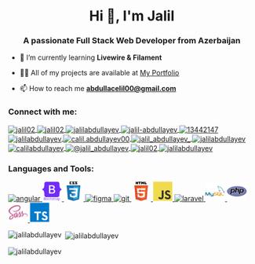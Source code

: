 <h1 align="center">
    Hi 👋, I'm Jalil
</h1>
<h3 align="center">
    A passionate Full Stack Web Developer from Azerbaijan
</h3>

- 🌱 I’m currently learning **Livewire & Filament**

- 👨‍💻 All of my projects are available at [My Portfolio](http://jalilabdullayev.free.nf)

- 📫 How to reach me **abdullacelil00@gmail.com**

<h3 align="left">
    Connect with me:
</h3>
<p align="left">
    <a href="https://codepen.io/jalil02" target="blank">
        <img align="center"
             src="https://raw.githubusercontent.com/rahuldkjain/github-profile-readme-generator/master/src/images/icons/Social/codepen.svg"
             alt="jalil02" height="30" width="40"/>
    </a>
    <a href="https://dev.to/jalil02" target="blank">
        <img align="center"
             src="https://raw.githubusercontent.com/rahuldkjain/github-profile-readme-generator/master/src/images/icons/Social/devto.svg"
             alt="jalil02" height="30" width="40"/>
    </a>
    <a href="https://twitter.com/jalilabdullayev" target="blank">
        <img align="center"
             src="https://raw.githubusercontent.com/rahuldkjain/github-profile-readme-generator/master/src/images/icons/Social/twitter.svg"
             alt="jalilabdullayev" height="30" width="40"/>
    </a>
    <a href="https://linkedin.com/in/jalil-abdullayev" target="blank">
        <img align="center"
             src="https://raw.githubusercontent.com/rahuldkjain/github-profile-readme-generator/master/src/images/icons/Social/linked-in-alt.svg"
             alt="jalil-abdullayev" height="30" width="40"/>
    </a>
    <a href="https://stackoverflow.com/users/13442147" target="blank">
        <img align="center"
             src="https://raw.githubusercontent.com/rahuldkjain/github-profile-readme-generator/master/src/images/icons/Social/stack-overflow.svg"
             alt="13442147" height="30" width="40"/>
    </a>
    <a href="https://kaggle.com/jalilabdullayev" target="blank">
        <img align="center"
             src="https://raw.githubusercontent.com/rahuldkjain/github-profile-readme-generator/master/src/images/icons/Social/kaggle.svg"
             alt="jalilabdullayev" height="30" width="40"/>
    </a>
    <a href="https://fb.com/calil.abdullayev00" target="blank">
        <img align="center"
             src="https://raw.githubusercontent.com/rahuldkjain/github-profile-readme-generator/master/src/images/icons/Social/facebook.svg"
             alt="calil.abdullayev00" height="30" width="40"/>
    </a>
    <a href="https://instagram.com/jalil_abdullayev_" target="blank">
        <img align="center"
             src="https://raw.githubusercontent.com/rahuldkjain/github-profile-readme-generator/master/src/images/icons/Social/instagram.svg"
             alt="jalil_abdullayev_" height="30" width="40"/>
    </a>
    <a href="https://dribbble.com/jalilabdullayev" target="blank">
        <img align="center"
             src="https://raw.githubusercontent.com/rahuldkjain/github-profile-readme-generator/master/src/images/icons/Social/dribbble.svg"
             alt="jalilabdullayev" height="30" width="40"/>
    </a>
    <a href="https://www.behance.net/calilabdullayev" target="blank">
        <img align="center"
             src="https://raw.githubusercontent.com/rahuldkjain/github-profile-readme-generator/master/src/images/icons/Social/behance.svg"
             alt="calilabdullayev" height="30" width="40"/>
    </a>
    <a href="https://medium.com/@jalil_abdullayev" target="blank">
        <img align="center"
             src="https://raw.githubusercontent.com/rahuldkjain/github-profile-readme-generator/master/src/images/icons/Social/medium.svg"
             alt="@jalil_abdullayev" height="30" width="40"/>
    </a>
    <a href="https://www.hackerrank.com/jalil02" target="blank">
        <img align="center"
             src="https://raw.githubusercontent.com/rahuldkjain/github-profile-readme-generator/master/src/images/icons/Social/hackerrank.svg"
             alt="jalil02" height="30" width="40"/>
    </a>
    <a href="https://auth.geeksforgeeks.org/user/jalilabdullayev" target="blank">
        <img align="center"
             src="https://raw.githubusercontent.com/rahuldkjain/github-profile-readme-generator/master/src/images/icons/Social/geeks-for-geeks.svg"
             alt="jalilabdullayev" height="30" width="40"/>
    </a>
</p>

<h3 align="left">
    Languages and Tools:
</h3>
<p align="left"><a href="https://angular.io" target="_blank" rel="noreferrer">
    <img src="https://angular.io/assets/images/logos/angular/angular.svg" alt="angular" width="40" height="40"/>
</a>
    <a href="https://getbootstrap.com" target="_blank" rel="noreferrer">
        <img src="https://raw.githubusercontent.com/devicons/devicon/master/icons/bootstrap/bootstrap-plain-wordmark.svg"
             alt="bootstrap" width="40" height="40"/>
    </a>
    <a href="https://www.w3schools.com/css/" target="_blank" rel="noreferrer">
        <img src="https://raw.githubusercontent.com/devicons/devicon/master/icons/css3/css3-original-wordmark.svg"
             alt="css3" width="40" height="40"/>
    </a>
    <a href="https://www.figma.com/" target="_blank" rel="noreferrer">
        <img src="https://www.vectorlogo.zone/logos/figma/figma-icon.svg" alt="figma" width="40" height="40"/>
    </a>
    <a href="https://git-scm.com/" target="_blank" rel="noreferrer">
        <img src="https://www.vectorlogo.zone/logos/git-scm/git-scm-icon.svg" alt="git" width="40" height="40"/>
    </a>
    <a href="https://www.w3.org/html/" target="_blank" rel="noreferrer">
        <img src="https://raw.githubusercontent.com/devicons/devicon/master/icons/html5/html5-original-wordmark.svg"
             alt="html5" width="40" height="40"/>
    </a>
    <a href="https://developer.mozilla.org/en-US/docs/Web/JavaScript" target="_blank" rel="noreferrer">
        <img src="https://raw.githubusercontent.com/devicons/devicon/master/icons/javascript/javascript-original.svg"
             alt="javascript" width="40" height="40"/>
    </a>
    <a href="https://laravel.com/" target="_blank" rel="noreferrer">
        <img src="https://upload.wikimedia.org/wikipedia/commons/thumb/9/9a/Laravel.svg/1969px-Laravel.svg.png"
             alt="laravel" width="40" height="40"/>
    </a>
    <a href="https://www.mysql.com/" target="_blank" rel="noreferrer">
        <img src="https://raw.githubusercontent.com/devicons/devicon/master/icons/mysql/mysql-original-wordmark.svg"
             alt="mysql" width="40" height="40"/>
    </a>
    <a href="https://www.php.net" target="_blank" rel="noreferrer">
        <img src="https://raw.githubusercontent.com/devicons/devicon/master/icons/php/php-original.svg" alt="php"
             width="40" height="40"/>
    </a>
    <a href="https://sass-lang.com" target="_blank" rel="noreferrer">
        <img src="https://raw.githubusercontent.com/devicons/devicon/master/icons/sass/sass-original.svg" alt="sass"
             width="40" height="40"/>
    </a>
    <a href="https://www.typescriptlang.org/" target="_blank" rel="noreferrer">
        <img src="https://raw.githubusercontent.com/devicons/devicon/master/icons/typescript/typescript-original.svg"
             alt="typescript" width="40" height="40"/>
    </a>
</p>

<p>
    <img align="left"
         src="https://github-readme-stats.vercel.app/api/top-langs?username=jalilabdullayev&show_icons=true&theme=dark&locale=en&layout=compact"
         alt="jalilabdullayev"/>
</p>

<p>
    &nbsp;
    <img align="center"
         src="https://github-readme-stats.vercel.app/api?username=jalilabdullayev&show_icons=true&theme=dark&locale=en"
         alt="jalilabdullayev"/>
</p>

<p>
    <img align="center" src="https://github-readme-streak-stats.herokuapp.com/?user=jalilabdullayev&theme=dark"
         alt="jalilabdullayev"/>
</p>
